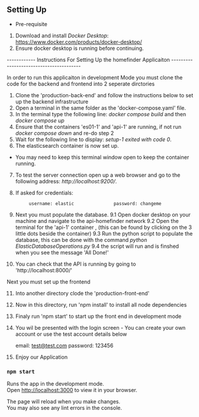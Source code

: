 
## Setting Up

- Pre-requisite
1. Download and install *Docker Desktop*: https://www.docker.com/products/docker-desktop/
2. Ensure docker desktop is running before continuing.


------------ Instructions For Setting Up the homefinder Applicaiton ----------------------------------------

In order to run this applicaiton in development Mode you must clone the code for the backend and frontend into 2 seperate dirctories

1. Clone the 'production-back-end' and follow the instructions below to set up the backend infrastructure
2. Open a terminal in the same folder as the 'docker-compose.yaml' file.
3. In the terminal type the following line: *docker compose build* and then *docker compose up*
4. Ensure that the containers 'es01-1' and 'api-1' are running, if not run *docker compose down* and re-do step 2
5. Wait for the following line to display: *setup-1 exited with code 0*.
6. The elasticsearch container is now set up.
  - You may need to keep this terminal window open to keep the container running.

7. To test the server connection open up a web browser and go to the following address: *http://localhost:9200/*.
8. If asked for credentials:
        
            username: elastic               password: changeme

9. Next you must populate the database.
9.1    Open docker desktop on your machine and navigate to the api-homefinder network
9.2    Open the terminal for the 'api-1' container , (this can be found by clicking on the 3 little dots beside the container)
9.3    Run the python script to populate the database, this can be done with the command *python ElasticDatabaseOperations.py*
9.4    the script will run and is finshed when you see the message 'All Done!'

10. You can check that the API is running by going to 'http://localhost:8000/'

Next you must set up the frontend

11. Into another directory clode the 'production-front-end'
12. Now in this directory, run 'npm install' to install all node dependencies
13. Finaly run 'npm start' to start up the front end in development mode
14. You wil be presented with the login screen - You can create your own account or use the test account details below
    
    email: test@test.com
    password: 123456

15. Enjoy our Application




### `npm start`

Runs the app in the development mode.\
Open [http://localhost:3000](http://localhost:3000) to view it in your browser.

The page will reload when you make changes.\
You may also see any lint errors in the console.



